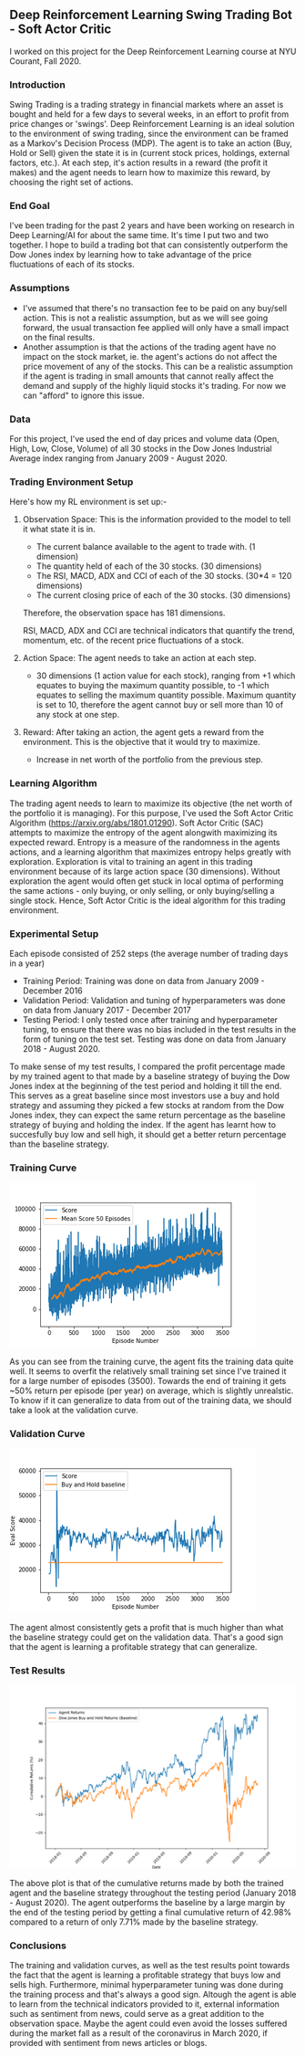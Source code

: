 ## Deep Reinforcement Learning Swing Trading Bot - Soft Actor Critic

I worked on this project for the Deep Reinforcement Learning course at NYU Courant, Fall 2020.

### Introduction

Swing Trading is a trading strategy in financial markets where an asset is bought and held for a few days to several weeks, in an effort to profit from price changes or 'swings'.
Deep Reinforcement Learning is an ideal solution to the environment of swing trading, since the environment can be framed as a Markov's Decision Process (MDP).
The agent is to take an action (Buy, Hold or Sell) given the state it is in (current stock prices, holdings, external factors, etc.). At each step, it's action results in a reward (the profit it makes) and the agent needs to learn how to maximize this reward, by choosing the right set of actions. 

### End Goal

I've been trading for the past 2 years and have been working on research in Deep Learning/AI for about the same time. It's time I put two and two together. I hope to build a trading bot that can consistently outperform the Dow Jones index by learning how to take advantage of the price fluctuations of each of its stocks.

### Assumptions

- I've assumed that there's no transaction fee to be paid on any buy/sell action. This is not a realistic assumption, but as we will see going forward, the usual transaction fee applied will only have a small impact on the final results.
- Another assumption is that the actions of the trading agent have no impact on the stock market, ie. the agent's actions do not affect the price movement of any of the stocks. This can be a realistic assumption if the agent is trading in small amounts that cannot really affect the demand and supply of the highly liquid stocks it's trading. For now we can "afford" to ignore this issue.

### Data

For this project, I've used the end of day prices and volume data (Open, High, Low, Close, Volume) of all 30 stocks in the Dow Jones Industrial Average index ranging from January 2009 - August 2020.

### Trading Environment Setup

Here's how my RL environment is set up:-

1. Observation Space: This is the information provided to the model to tell it what state it is in.
   - The current balance available to the agent to trade with. (1 dimension)
   - The quantity held of each of the 30 stocks. (30 dimensions)
   - The RSI, MACD, ADX and CCI of each of the 30 stocks. (30*4 = 120 dimensions)
   - The current closing price of each of the 30 stocks. (30 dimensions)
   
   Therefore, the observation space has 181 dimensions. 
   
   RSI, MACD, ADX and CCI are technical indicators that quantify the trend, momentum, etc. of the recent price fluctuations of a stock.
 
 2. Action Space: The agent needs to take an action at each step.
    - 30 dimensions (1 action value for each stock), ranging from +1 which equates to buying the maximum quantity possible, to -1 which equates to selling the             maximum quantity possible. Maximum quantity is set to 10, therefore the agent cannot buy or sell more than 10 of any stock at one step.
 
 3. Reward: After taking an action, the agent gets a reward from the environment. This is the objective that it would try to maximize.
    - Increase in net worth of the portfolio from the previous step.
    
### Learning Algorithm

The trading agent needs to learn to maximize its objective (the net worth of the portfolio it is managing). For this purpose, I've used the Soft Actor Critic Algorithm (https://arxiv.org/abs/1801.01290). Soft Actor Critic (SAC) attempts to maximize the entropy of the agent alongwith maximizing its expected reward. Entropy is a measure of the randomness in the agents actions, and a learning algorithm that maximizes entropy helps greatly with exploration. Exploration is vital to training an agent in this trading environment because of its large action space (30 dimensions). Without exploration the agent would often get stuck in local optima of performing the same actions - only buying, or only selling, or only buying/selling a single stock. Hence, Soft Actor Critic is the ideal algorithm for this trading environment. 

### Experimental Setup

Each episode consisted of 252 steps (the average number of trading days in a year)

- Training Period: Training was done on data from January 2009 - December 2016
- Validation Period: Validation and tuning of hyperparameters was done on data from January 2017 - December 2017
- Testing Period: I only tested once after training and hyperparameter tuning, to ensure that there was no bias included in the test results in the form of tuning on the test set. Testing was done on data from January 2018 - August 2020.

To make sense of my test results, I compared the profit percentage made by my trained agent to that made by a baseline strategy of buying the Dow Jones index at the beginning of the test period and holding it till the end. This serves as a great baseline since most investors use a buy and hold strategy and assuming they picked a few stocks at random from the Dow Jones index, they can expect the same return percentage as the baseline strategy of buying and holding the index. If the agent has learnt how to succesfully buy low and sell high, it should get a better return percentage than the baseline strategy.


### Training Curve

![Training Curve](https://raw.githubusercontent.com/sanatbatra/TradingDeepRL/main/SoftActorCritic/plots/TrainScoreVsEpisodeSAC.png)

As you can see from the training curve, the agent fits the training data quite well. It seems to overfit the relatively small training set since I've trained it for a large number of episodes (3500). Towards the end of training it gets ~50% return per episode (per year) on average, which is slightly unrealstic. To know if it can generalize to data from out of the training data, we should take a look at the validation curve.

### Validation Curve

![Validation Curve](https://raw.githubusercontent.com/sanatbatra/TradingDeepRL/main/SoftActorCritic/plots/EvalScoreVsEpisodeSAC.png)

The agent almost consistently gets a profit that is much higher than what the baseline strategy could get on the validation data. That's a good sign that the agent is learning a profitable strategy that can generalize.

### Test Results
![Test Returns](https://raw.githubusercontent.com/sanatbatra/TradingDeepRL/main/SoftActorCritic/20180101-20200801_ReturnsComparison.png)

The above plot is that of the cumulative returns made by both the trained agent and the baseline strategy throughout the testing period (January 2018 - August 2020). The agent outperforms the baseline by a large margin by the end of the testing period by getting a final cumulative return of 42.98% compared to a return of only 7.71% made by the baseline strategy.

### Conclusions

The training and validation curves, as well as the test results point towards the fact that the agent is learning a profitable strategy that buys low and sells high. Furthermore, minimal hyperparameter tuning was done during the training process and that's always a good sign. Altough the agent is able to learn from the technical indicators provided to it, external information such as sentiment from news, could serve as a great addition to the observation space. Maybe the agent could even avoid the losses suffered during the market fall as a result of the coronavirus in March 2020, if provided with sentiment from news articles or blogs. 

